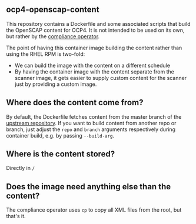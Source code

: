 ## ocp4-openscap-content

This repository contains a Dockerfile and some associated scripts that
build the OpenSCAP content for OCP4. It is not intended to be used on
its own, but rather by the [compliance operator](https://github.com/jhrozek/compliance-operator).

The point of having this container image building the content rather
than using the RHEL RPM is two-fold:
 * We can build the image with the content on a different schedule
 * By having the container image with the content separate from the
   scanner image, it gets easier to supply custom content for the scanner
   just by providing a custom image.

## Where does the content come from?
By default, the Dockerfile fetches content from the master branch of the
[upstream repository](https://github.com/ComplianceAsCode/content).
If you want to build content from another repo or branch, just adjust the
`repo` and `branch` arguments respectively during container build, e.g.
by passing `--build-arg`.

## Where is the content stored?
Directly in `/`

## Does the image need anything else than the content?
The compliance operator uses `cp` to copy all XML files from the root, but
that's it.
